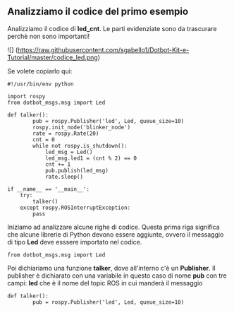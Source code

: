 ## Analizziamo il codice del primo esempio ##
Analizziamo il codice di **led_cnt**. Le parti evidenziate sono da trascurare perchè non sono importanti!

![] (https://raw.githubusercontent.com/sgabello1/Dotbot-Kit-e-Tutorial/master/codice_led.png) 

Se volete copiarlo qui:
```
#!/usr/bin/env python

import rospy
from dotbot_msgs.msg import Led

def talker():
        pub = rospy.Publisher('led', Led, queue_size=10)
        rospy.init_node('blinker_node')
        rate = rospy.Rate(20)
        cnt = 0
        while not rospy.is_shutdown():
            led_msg = Led()
            led_msg.led1 = (cnt % 2) == 0
            cnt += 1
            pub.publish(led_msg)
            rate.sleep()
        
if __name__ == '__main__':
    try:
        talker()
    except rospy.ROSInterruptException:
        pass
```
Iniziamo ad analizzare alcune righe di codice.
Questa prima riga significa che alcune librerie di Python devono essere aggiunte, ovvero il messaggio di tipo **Led** deve esssere importato nel codice.
```
from dotbot_msgs.msg import Led
```
Poi dichiariamo una funzione **talker**, dove all'interno c'è un **Publisher**. Il publisher è dichiarato con una variabile in questo caso di nome **pub** con tre campi: **led** che è il nome del topic ROS in cui manderà il messaggio

```
def talker():
        pub = rospy.Publisher('led', Led, queue_size=10)
```
